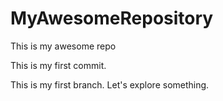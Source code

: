# MyAwesomeRepository
This is my awesome repo

This is my first commit. 

This is my first branch. Let's explore something. 
